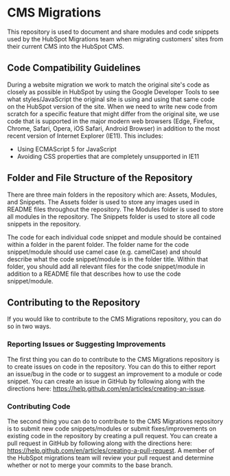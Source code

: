 # CMS Migrations

This repository is used to document and share modules and code snippets used by the HubSpot Migrations team when migrating customers' sites from their current CMS into the HubSpot CMS.

## Code Compatibility Guidelines

During a website migration we work to match the original site's code as closely as possible in HubSpot by using the Google Developer Tools to see what styles/JavaScript the original site is using and using that same code on the HubSpot version of the site. When we need to write new code from scratch for a specific feature that might differ from the original site, we use code that is supported in the major modern web browsers (Edge, Firefox, Chrome, Safari, Opera, iOS Safari, Android Browser) in addition to the most recent version of Internet Explorer (IE11). This includes:

* Using ECMAScript 5 for JavaScript
* Avoiding CSS properties that are completely unsupported in IE11

## Folder and File Structure of the Repository

There are three main folders in the repository which are: Assets, Modules, and Snippets. The Assets folder is used to store any images used in README files throughout the repository. The Modules folder is used to store all modules in the repository. The Snippets folder is used to store all code snippets in the repository.

The code for each individual code snippet and module should be contained within a folder in the parent folder. The folder name for the code snippet/module should use camel case (e.g. camelCase) and should describe what the code snippet/module is in the folder title. Within that folder, you should add all relevant files for the code snippet/module in addition to a README file that describes how to use the code snippet/module.

## Contributing to the Repository

If you would like to contribute to the CMS Migrations repository, you can do so in two ways.

### Reporting Issues or Suggesting Improvements
The first thing you can do to contribute to the CMS Migrations repository is to create issues on code in the repository. You can do this to either report an issue/bug in the code or to suggest an improvement to a module or code snippet. You can create an issue in GitHub by following along with the directions here: https://help.github.com/en/articles/creating-an-issue.

### Contributing Code
The second thing you can do to contribute to the CMS Migrations repository is to submit new code snippets/modules or submit fixes/improvements on existing code in the repository by creating a pull request. You can create a pull request in GitHub by following along with the directions here: https://help.github.com/en/articles/creating-a-pull-request. A member of the HubSpot migrations team will review your pull request and determine whether or not to merge your commits to the base branch.
